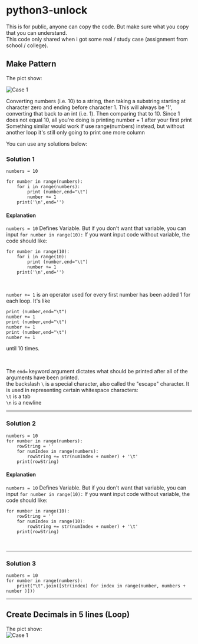 # python3-unlock
This is for public, anyone can copy the code. But make sure what you copy that you can understand.<br />
This code only shared when i got some real / study case (assignment from school / college).

## Make Pattern
The pict show:<br />
<p align="center">
    
![Case 1](https://i.stack.imgur.com/qtOe4.png)

</p>

<p>Converting numbers (i.e. 10) to a string, then taking a substring starting at character zero and ending before character 1. This will always be '1',
converting that back to an int (i.e. 1).
Then comparing that to 10. Since 1 does not equal 10, all you're doing is printing number + 1 after your first print
Something similar would work if use range(numbers) instead, but without another loop it's still only going to print one more column</p>

You can use any solutions below:<br />


### Solution 1
```python3
numbers = 10

for number in range(numbers):
    for i in range(numbers):
        print (number,end="\t")
        number += 1
    print('\n',end='')
```
#### Explanation
`numbers = 10` Defines Variable. But if you don't want that variable, you can input `for number in range(10):`
If you want input code without variable, the code should like:
```python3
for number in range(10):
    for i in range(10):
        print (number,end="\t")
        number += 1
    print('\n',end='')
```
<br />

`number += 1` is an operator used for every first number has been added 1 for each loop.
It's like 
```python3
print (number,end="\t")
number += 1
print (number,end="\t")
number += 1
print (number,end="\t")
number += 1
```
until 10 times.

<br />

The `end=` keyword argument dictates what should be printed after all of the arguments have been printed. <br />
the backslash `\` is a special character, also called the "escape" character. It is used in representing certain whitespace characters: <br />
`\t` is a tab <br />
`\n` is a newline <br />

---

### Solution 2
```python3
numbers = 10
for number in range(numbers):
    rowString = ''
    for numIndex in range(numbers):
        rowString += str(numIndex + number) + '\t'
    print(rowString)
```
#### Explanation
`numbers = 10` Defines Variable. But if you don't want that variable, you can input `for number in range(10):`
If you want input code without variable, the code should like:
```python3
for number in range(10):
    rowString = ''
    for numIndex in range(10):
        rowString += str(numIndex + number) + '\t'
    print(rowString)
```
<br />



---

### Solution 3
```python3
numbers = 10
for number in range(numbers):
    print("\t".join([str(index) for index in range(number, numbers + number )]))
```

---

## Create Decimals in 5 lines (Loop)
The pict show:<br />
![Case 1](https://i.stack.imgur.com/qtOe4.png)
